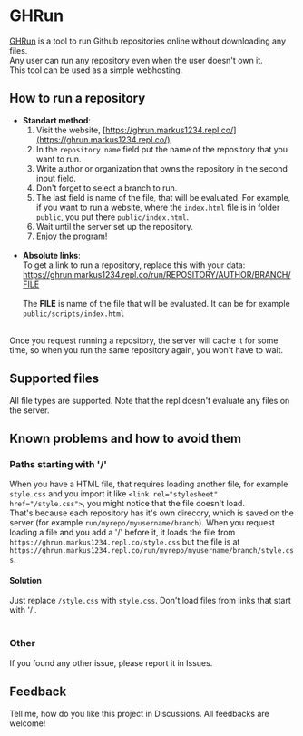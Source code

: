 # GHRun
[GHRun](https://ghrun.markus1234.repl.co/) is a tool to run Github repositories online without downloading any files. <br>
Any user can run any repository even when the user doesn't own it. <br>
This tool can be used as a simple webhosting. 

## How to run a repository
 - **Standart method**: 
    1. Visit the website, [https://ghrun.markus1234.repl.co/](https://ghrun.markus1234.repl.co/)
    2. In the `repository name` field put the name of the repository that you want to run. 
    3. Write author or organization that owns the repository in the second input field. 
    4. Don't forget to select a branch to run. 
    5. The last field is name of the file, that will be evaluated. For example, if you want to run a website, where the `index.html` file is in folder `public`, you put there `public/index.html`. 
    6. Wait until the server set up the repository. 
    7. Enjoy the program! 
    <br>
 - **Absolute links**: <br>
    To get a link to run a repository, replace this with your data: <br>
    https://ghrun.markus1234.repl.co/run/REPOSITORY/AUTHOR/BRANCH/FILE<br>
    <br>
    The **FILE** is name of the file that will be evaluated. It can be for example `public/scripts/index.html`<br>
<br>
Once you request running a repository, the server will cache it for some time, so when you run the same repository again, you won't have to wait. 

## Supported files
All file types are supported. Note that the repl doesn't evaluate any files on the server. 

## Known problems and how to avoid them
### Paths starting with '/'
When you have a HTML file, that requires loading another file, for example `style.css` and you import it like `<link rel="stylesheet" href="/style.css">`, you might notice that the file doesn't load. <br>
That's because each repository has it's own direcory, which is saved on the server (for example `run/myrepo/myusername/branch`). When you request loading a file and you add a '/' before it, it loads the file from `https://ghrun.markus1234.repl.co/style.css` but the file is at `https://ghrun.markus1234.repl.co/run/myrepo/myusername/branch/style.css`. <br>
#### Solution
Just replace `/style.css` with `style.css`. Don't load files from links that start with '/'. <br>
<br>
### Other
If you found any other issue, please report it in Issues. 

## Feedback
Tell me, how do you like this project in Discussions. 
All feedbacks are welcome! 
